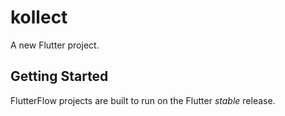 # kollect

A new Flutter project.

## Getting Started

FlutterFlow projects are built to run on the Flutter _stable_ release.
